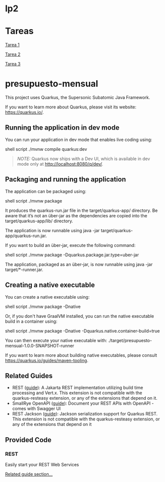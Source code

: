 # lp2 
# Tareas
[Tarea 1](tarea1.md)

[Tarea 2](tarea2.md)

[Tarea 3](tarea3.md)

# presupuesto-mensual

This project uses Quarkus, the Supersonic Subatomic Java Framework.

If you want to learn more about Quarkus, please visit its website: <https://quarkus.io/>.

## Running the application in dev mode

You can run your application in dev mode that enables live coding using:



shell script
./mvnw compile quarkus:dev


> *NOTE:*  Quarkus now ships with a Dev UI, which is available in dev mode only at <http://localhost:8080/q/dev/>.

## Packaging and running the application

The application can be packaged using:

shell script
./mvnw package


It produces the quarkus-run.jar file in the target/quarkus-app/ directory.
Be aware that it’s not an über-jar as the dependencies are copied into the target/quarkus-app/lib/ directory.

The application is now runnable using java -jar target/quarkus-app/quarkus-run.jar.

If you want to build an über-jar, execute the following command:

shell script
./mvnw package -Dquarkus.package.jar.type=uber-jar


The application, packaged as an über-jar, is now runnable using java -jar target/*-runner.jar.

## Creating a native executable

You can create a native executable using:

shell script
./mvnw package -Dnative


Or, if you don't have GraalVM installed, you can run the native executable build in a container using:

shell script
./mvnw package -Dnative -Dquarkus.native.container-build=true


You can then execute your native executable with: ./target/presupuesto-mensual-1.0.0-SNAPSHOT-runner

If you want to learn more about building native executables, please consult <https://quarkus.io/guides/maven-tooling>.

## Related Guides

- REST ([guide](https://quarkus.io/guides/rest)): A Jakarta REST implementation utilizing build time processing and Vert.x. This extension is not compatible with the quarkus-resteasy extension, or any of the extensions that depend on it.
- SmallRye OpenAPI ([guide](https://quarkus.io/guides/openapi-swaggerui)): Document your REST APIs with OpenAPI - comes with Swagger UI
- REST Jackson ([guide](https://quarkus.io/guides/rest#json-serialisation)): Jackson serialization support for Quarkus REST. This extension is not compatible with the quarkus-resteasy extension, or any of the extensions that depend on it

## Provided Code

### REST

Easily start your REST Web Services

[Related guide section...](https://quarkus.io/guides/getting-started-reactive#reactive-jax-rs-resources)

